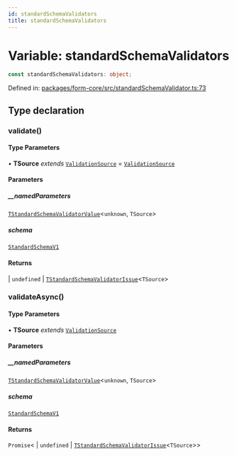 ```yaml
---
id: standardSchemaValidators
title: standardSchemaValidators
---
```


<!-- DO NOT EDIT: this page is autogenerated from the type comments -->

# Variable: standardSchemaValidators

```ts
const standardSchemaValidators: object;
```

Defined in: [packages/form-core/src/standardSchemaValidator.ts:73](https://github.com/ws-rush/form/blob/main/packages/form-core/src/standardSchemaValidator.ts#L73)

## Type declaration

### validate()

#### Type Parameters

• **TSource** *extends* [`ValidationSource`](../../type-aliases/validationsource.md) = [`ValidationSource`](../../type-aliases/validationsource.md)

#### Parameters

##### \_\_namedParameters

[`TStandardSchemaValidatorValue`](../../type-aliases/tstandardschemavalidatorvalue.md)\<`unknown`, `TSource`\>

##### schema

[`StandardSchemaV1`](../../type-aliases/standardschemav1.md)

#### Returns

  \| `undefined`
  \| [`TStandardSchemaValidatorIssue`](../../type-aliases/tstandardschemavalidatorissue.md)\<`TSource`\>

### validateAsync()

#### Type Parameters

• **TSource** *extends* [`ValidationSource`](../../type-aliases/validationsource.md)

#### Parameters

##### \_\_namedParameters

[`TStandardSchemaValidatorValue`](../../type-aliases/tstandardschemavalidatorvalue.md)\<`unknown`, `TSource`\>

##### schema

[`StandardSchemaV1`](../../type-aliases/standardschemav1.md)

#### Returns

`Promise`\<
  \| `undefined`
  \| [`TStandardSchemaValidatorIssue`](../../type-aliases/tstandardschemavalidatorissue.md)\<`TSource`\>\>
